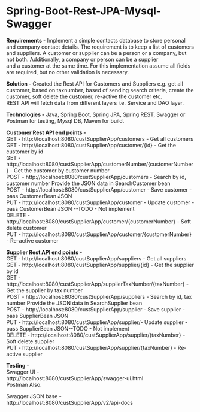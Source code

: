 # Spring-Boot-Rest-JPA-Mysql-Swagger

<b>Requirements -</b> Implement a simple contacts database to store personal and company contact details. The requirement is to keep a list of customers and suppliers. 
A customer or supplier can be a person or a company, but not both. Additionally, a company or person can be a supplier <br>
and a customer at the same time. For this implementation assume all fields are required, but no other validation is necessary.<br>

<b>Solution -</b> Created the Rest API for Customers and Suppliers e.g. get all customer, based on taxnumber, based of sending search criteria, create the customer, soft delete the customer, re-active the customer etc.<br>
REST API will fetch data from different layers i.e. Service and DAO layer.<br>

<b>Technologies -</b> Java, Spring Boot, Spring JPA, Spring REST, Swagger or Postman for testing, Mysql DB, Maven for build.<br>

<b>Customer Rest API end points -</b><br>
GET - http://localhost:8080/custSupplierApp/customers - Get all customers <br>
GET - http://localhost:8080/custSupplierApp/customer/{id} - Get the customer by id <br>
GET - http://localhost:8080/custSupplierApp/customerNumber/{customerNumber} - Get the customer by customer number <br>
POST - http://localhost:8080/custSupplierApp/customers - Search by id, customer number Provide the JSON data in SearchCustomer bean<br>
POST - http://localhost:8080/custSupplierApp/customer - Save customer - pass CustomerBean JSON <br>
PUT - http://localhost:8080/custSupplierApp/customer - Update customer - pass CustomerBean JSON --TODO - Not implement <br>
DELETE - http://localhost:8080/custSupplierApp/customer/{customerNumber} - Soft delete customer <br>
PUT - http://localhost:8080/custSupplierApp/customer/{customerNumber} - Re-active customer <br>

<b>Supplier Rest API end points -</b><br>
GET - http://localhost:8080/custSupplierApp/suppliers - Get all suppliers <br>
GET - http://localhost:8080/custSupplierApp/supplier/{id} - Get the supplier by id <br>
GET - http://localhost:8080/custSupplierApp/supplierTaxNumber/{taxNumber} - Get the supplier by tax number <br>
POST - http://localhost:8080/custSupplierApp/suppliers - Search by id, tax number Provide the JSON data in SearchSupplier bean <br>
POST - http://localhost:8080/custSupplierApp/supplier - Save supplier -  pass SupplierBean JSON <br>
PUT - http://localhost:8080/custSupplierApp/supplier/- Update supplier - pass SupplierBean JSON--TODO - Not implement <br>
DELETE - http://localhost:8080/custSupplierApp/supplier/{taxNumber} - Soft delete supplier <br>
PUT - http://localhost:8080/custSupplierApp/supplier/{taxNumber} - Re-active supplier <br>

<b>Testing -</b><br>
Swagger UI -<br>
http://localhost:8080/custSupplierApp/swagger-ui.html<br>
Postman Also.<br>

Swagger JSON base -<br>
http://localhost:8080/custSupplierApp/v2/api-docs<br>
